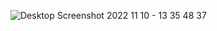 ![Desktop Screenshot 2022 11 10 - 13 35 48 37](https://user-images.githubusercontent.com/86296807/201093573-54b00bce-5f51-47ee-b684-832f4b9dea8f.png)
